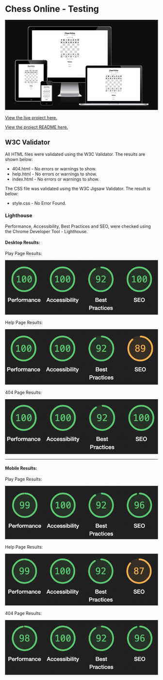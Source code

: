 # Chess Online - Testing

![Chess Online Site on multiple devices](/assets/images/README/responsive-design.png)

[View the live project here.](https://callumdennisie.github.io/chess-online/)

[View the project README here.](README.md)


## W3C Validator
All HTML files were validated using the W3C Validator. The results are shown below:
- 404.html - No errors or warnings to show.
- help.html - No errors or warnings to show.
- index.html - No errors or warnings to show.

The CSS file was validated using the W3C Jigsaw Validator. The result is below:

- style.css - No Error Found.

### Lighthouse
Performance, Accessibility, Best Practices and SEO, were checked using the Chrome Developer Tool - Lighthouse.

#### Desktop Results:

Play Page Results:

![Play page desktop lighthouse results](/assets/images/TESTING/lighthouse-play-desktop.png)

Help Page Results:

![Help page desktop lighthouse results](/assets/images/TESTING/lighthouse-help-desktop.png)

404 Page Results:

![404 page desktop lighthouse results](/assets/images/TESTING/lighthouse-404-desktop.png)

---

#### Mobile Results:

Play Page Results:

![Play page mobile lighthouse results](/assets/images/TESTING/lighthouse-play-mobile.png)

Help Page Results:

![Help page mobile lighthouse results](/assets/images/TESTING/lighthouse-help-mobile.png)

404 Page Results:

![404 page mobile lighthouse results](/assets/images/TESTING/lighthouse-404-mobile.png)